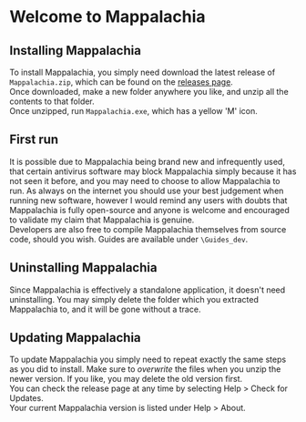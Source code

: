 # Welcome to Mappalachia

## Installing Mappalachia
To install Mappalachia, you simply need download the latest release of `Mappalachia.zip`, which can be found on the [releases page](https://github.com/AHeroicLlama/Mappalachia/releases/).<br/>
Once downloaded, make a new folder anywhere you like, and unzip all the contents to that folder.<br/>
Once unzipped, run `Mappalachia.exe`, which has a yellow 'M' icon.

## First run
It is possible due to Mappalachia being brand new and infrequently used, that certain antivirus software may block Mappalachia simply because it has not seen it before, and you may need to choose to allow Mappalachia to run. As always on the internet you should use your best judgement when running new software, however I would remind any users with doubts that Mappalachia is fully open-source and anyone is welcome and encouraged to validate my claim that Mappalachia is genuine.<br/>
Developers are also free to compile Mappalachia themselves from source code, should you wish. Guides are available under `\Guides_dev`.

## Uninstalling Mappalachia
Since Mappalachia is effectively a standalone application, it doesn't need uninstalling. You may simply delete the folder which you extracted Mappalachia to, and it will be gone without a trace.<br/>

## Updating Mappalachia
To update Mappalachia you simply need to repeat exactly the same steps as you did to install. Make sure to *overwrite* the files when you unzip the newer version. If you like, you may delete the old version first.<br/>
You can check the release page at any time by selecting Help > Check for Updates.<br/>
Your current Mappalachia version is listed under Help > About.